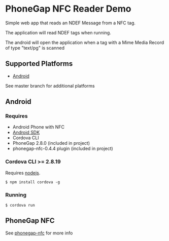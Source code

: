 # PhoneGap NFC Reader Demo

Simple web app that reads an NDEF Message from a NFC tag. 

The application will read NDEF tags when running.

The android will open the application when a tag with a Mime Media Record of type "text/pg" is scanned

## Supported Platforms
 
 * [Android](#android)

 See master branch for additional platforms
 
## Android

### Requires 

* Android Phone with NFC
* [Android SDK](http://developer.android.com/sdk/index.html)
* Cordova CLI
* PhoneGap 2.8.0 (included in project)
* phonegap-nfc-0.4.4 plugin (included in project)

### Cordova CLI >= 2.8.19

Requires [nodejs](http://nodejs.org).

    $ npm install cordova -g

### Running

	$ cordova run

## PhoneGap NFC

See [phonegap-nfc](https://github.com/chariotsolutions/phonegap-nfc) for more info
